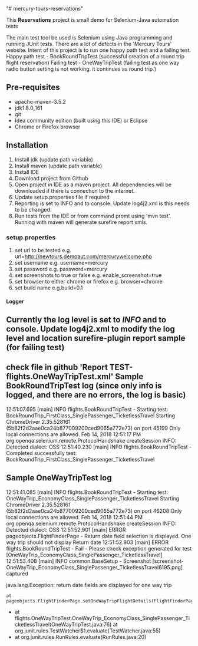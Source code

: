 "# mercury-tours-reservations" 

This **Reservations** project is small demo for Selenium-Java automation tests

The main test tool be used is Selenium using Java programming and running JUnit tests.
There are a lot of defects in the 'Mercury Tours' website. Intent of this project is to run one happy path test and a failing test.
Happy path test - BookRoundTripTest (successful creation of a round trip flight reservation)
Failing test - OneWayTripTest (failing test as one way radio button setting is not working. it continues as round trip.)

## Pre-requisites

* apache-maven-3.5.2
* jdk1.8.0_161
* git 
* Idea community edition (built using this IDE) or Eclipse
* Chrome or Firefox browser

## Installation

1. Install jdk (update path variable)
2. Install maven (update path variable)
3. Install IDE
4. Download project from Github
5. Open project in IDE as a maven project. All dependencies will be downloaded if there is connection to the internet.
6. Update setup.properties file if required
7. Reporting is set to INFO and to console. Update log4j2.xml is this needs to be changed.
8. Run tests from the IDE or from command promt using 'mvn test'. Running with maven will generate surefire report xmls.


### setup.properties ###

1. set url to be tested e.g. url=http://newtours.demoaut.com/mercurywelcome.php
2. set username e.g. username=mercury
3. set password e.g. password=mercury
4. set screenshots to true or false e.g. enable_screenshot=true
5. set browser to either chrome or firefox e.g. browser=chrome
6. set build name e.g.build=0.1


#### Logger ####
Currently the log level is set to *INFO* and to console. Update log4j2.xml to modify the log level and location
surefire-plugin report sample (for failing test)
-----------------------------------------------
check file in github 'Report TEST-flights.OneWayTripTest.xml'
Sample BookRoundTripTest log (since only info is logged, and there are no errors, the log is basic)
---------------------------------------------------------------------------------------------------
12:51:07.695 [main] INFO  flights.BookRoundTripTest - Starting test: BookRoundTrip_FirstClass_SinglePassenger_TicketlessTravel
Starting ChromeDriver 2.35.528161 (5b82f2d2aae0ca24b877009200ced9065a772e73) on port 45199
Only local connections are allowed.
Feb 14, 2018 12:51:17 PM org.openqa.selenium.remote.ProtocolHandshake createSession
INFO: Detected dialect: OSS
12:51:40.230 [main] INFO  flights.BookRoundTripTest - Completed successfully test: BookRoundTrip_FirstClass_SinglePassenger_TicketlessTravel

Sample OneWayTripTest log
-------------------------
12:51:41.085 [main] INFO  flights.BookRoundTripTest - Starting test: OneWayTrip_EconomyClass_SinglePassenger_TicketlessTravel
Starting ChromeDriver 2.35.528161 (5b82f2d2aae0ca24b877009200ced9065a772e73) on port 46208
Only local connections are allowed.
Feb 14, 2018 12:51:44 PM org.openqa.selenium.remote.ProtocolHandshake createSession
INFO: Detected dialect: OSS
12:51:52.901 [main] ERROR pageobjects.FlightFinderPage - Return date field selection is displayed. One way trip should not display Return date
12:51:52.903 [main] ERROR flights.BookRoundTripTest - Fail - Please check exception generated for test [OneWayTrip_EconomyClass_SinglePassenger_TicketlessTravel]
12:51:53.408 [main] INFO  common.BaseSetup - Screenshot [screenshot-OneWayTrip_EconomyClass_SinglePassenger_TicketlessTravel6195.png] captured

java.lang.Exception: return date fields are displayed for one way trip

	at pageobjects.FlightFinderPage.setOneWayTripFlightDetails(FlightFinderPage.java:203)
+	at flights.OneWayTripTest.OneWayTrip_EconomyClass_SinglePassenger_TicketlessTravel(OneWayTripTest.java:76)
	at org.junit.rules.TestWatcher$1.evaluate(TestWatcher.java:55)
+    at org.junit.rules.RunRules.evaluate(RunRules.java:20)